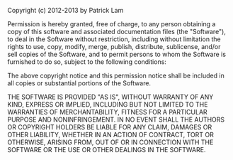 Copyright (c) 2012-2013 by Patrick Lam

Permission is hereby granted, free of charge, to any person  obtaining a copy of
this software and associated documentation  files  (the "Software"),  to deal in
the Software  without restriction,  including without  limitation  the rights to
use, copy, modify,  merge, publish, distribute,  sublicense,  and/or sell copies
of the Software,  and to permit  persons to whom the Software is furnished to do
so, subject to the following conditions:

The above  copyright notice and this  permission notice shall be included in all
copies or substantial portions of the Software.

THE  SOFTWARE  IS PROVIDED  "AS IS",  WITHOUT WARRANTY  OF ANY KIND,  EXPRESS OR
IMPLIED, INCLUDING BUT NOT LIMITED TO THE WARRANTIES OF MERCHANTABILITY, FITNESS
FOR A PARTICULAR  PURPOSE AND  NONINFRINGEMENT. IN NO EVENT SHALL THE AUTHORS OR
COPYRIGHT HOLDERS BE  LIABLE  FOR ANY CLAIM, DAMAGES OR OTHER LIABILITY, WHETHER
IN  AN  ACTION  OF CONTRACT,  TORT  OR  OTHERWISE,  ARISING FROM,  OUT  OF OR IN
CONNECTION WITH THE SOFTWARE OR THE USE OR OTHER DEALINGS IN THE SOFTWARE.